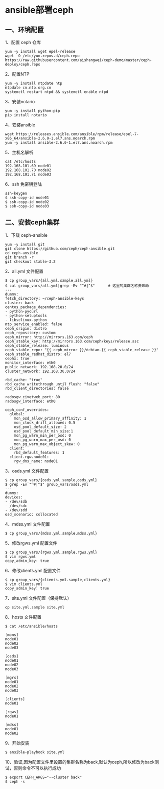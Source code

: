 ansible部署ceph
===

一、环境配置
---
1、配置 ceph 仓库  
```
yum -y install wget epel-release
wget -O /etc/yum.repos.d/ceph.repo https://raw.githubusercontent.com/aishangwei/ceph-demo/master/ceph-deploy/ceph.repo
```  

2、配置NTP  
```
yum -y install ntpdate ntp
ntpdate cn.ntp.org.cn
systemctl restart ntpd && systemctl enable ntpd
```  

3、安装notario  
```
yum -y install python-pip
pip install notario
```  

4、安装ansible  
```
wget https://releases.ansible.com/ansible/rpm/release/epel-7-x86_64/ansible-2.6.0-1.el7.ans.noarch.rpm
yum -y install ansible-2.6.0-1.el7.ans.noarch.rpm
```  

5、主机名解析  
```
cat /etc/hosts
192.168.101.69 node01
192.168.101.70 node02
192.168.101.71 node03
```  

6、ssh 免密钥登陆  
```
ssh-keygen
$ ssh-copy-id node01
$ ssh-copy-id node02
$ ssh-copy-id node03
```  

二、安装ceph集群  
---

1、下载 ceph-ansible  
```
yum -y install git
git clone https://github.com/ceph/ceph-ansible.git
cd ceph-ansible
git branch -r
git checkout stable-3.2
```  

2、all.yml 文件配置  
```
$ cp group_vars/{all.yml.sample,all.yml}
$ cat group_vars/all.yml|grep -Ev "^#|^$"      # 这里的集群名称要改动
---
dummy:
fetch_directory: ~/ceph-ansible-keys
cluster: back
centos_package_dependencies:
- python-pycurl
- python-setuptools
- libselinux-python
ntp_service_enabled: false
ceph_origin: distro
ceph_repository: custom
ceph_mirror: http://mirrors.163.com/ceph
ceph_stable_key: http://mirrors.163.com/ceph/keys/release.asc
ceph_stable_release: luminous
ceph_stable_repo: "{{ ceph_mirror }}/debian-{{ ceph_stable_release }}"
ceph_stable_redhat_distro: el7
cephx: true
monitor_interface: eth0
public_network: 192.168.20.0/24
cluster_network: 192.168.30.0/24

rbd_cache: "true"
rbd_cache_writethrough_until_flush: "false"
rbd_client_directories: false

radosgw_civetweb_port: 80
radosgw_interface: eth0

ceph_conf_overrides:
  global:
    mon_osd_allow_primary_affinity: 1
    mon_clock_drift_allowed: 0.5
    osd_pool_default_size: 2
    osd_pool_default_min_size:1
    mon_pg_warn_min_per_osd: 0
    mon_pg_warn_max_per_osd: 0
    mon_pg_warn_max_object_skew: 0
  client:
    rbd_default_features: 1
  client.rgw.node01:
    rgw_dns_name: node01
```  

3、osds.yml 文件配置  
```
$ cp group_vars/{osds.yml.sample,osds.yml}
$ grep -Ev "^#|^$" group_vars/osds.yml
---
dummy:
devices:
- /dev/sdb
- /dev/sdc
- /dev/sdd
osd_scenario: collocated
```  

4、mdss.yml 文件配置  
```
$ cp group_vars/{mdss.yml.sample,mdss.yml}
```

5、修改rgws.yml 配置文件
```
$ cp group_vars/{rgws.yml.sample,rgws.yml}
$ vim rgws.yml
copy_admin_key: true
```

6、修改clients.yml 配置文件
```
$ cp group_vars/{clients.yml.sample,clients.yml}
$ vim clients.yml
copy_admin_key: true
```

7、site.yml 文件配置（保持默认）  
```
cp site.yml.sample site.yml
```  

8、hosts 文件配置  
```
$ cat /etc/ansible/hosts

[mons]
node01
node02
node03

[osds]
node01
node02
node03

[mgrs]
node01
node02
node03

[clients]
node01

[rgws]
node01

[mdss]
node01
node02

```  

9、开始安装  
```
$ ansible-playbook site.yml
```  

10、验证,因为配置文件里设置的集群名称为back,默认为ceph,所以修改为back测试，否则命令不可以执行成功
```
$ export CEPH_ARGS="--cluster back"
$ ceph -s
```  
